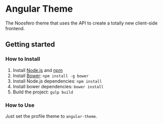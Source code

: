 # Angular Theme

The Noosfero theme that uses the API to create a totally new client-side frontend.

## Getting started

### How to Install
1. Install [Node.js](https://nodejs.org/) and [npm](https://www.npmjs.com/)
2. Install [Bower](http://bower.io/): `npm install -g bower`
3. Install Node.js dependencies: `npm install`
4. Install bower dependencies: `bower install`
5. Build the project: `gulp build`

### How to Use

Just set the profile theme to `angular-theme`.
